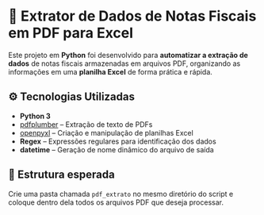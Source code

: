 # 🧾 Extrator de Dados de Notas Fiscais em PDF para Excel

Este projeto em **Python** foi desenvolvido para **automatizar a extração de dados** de notas fiscais armazenadas em arquivos PDF, organizando as informações em uma **planilha Excel** de forma prática e rápida.

## ⚙️ Tecnologias Utilizadas

- **Python 3**
- [pdfplumber](https://github.com/jsvine/pdfplumber) – Extração de texto de PDFs
- [openpyxl](https://openpyxl.readthedocs.io/) – Criação e manipulação de planilhas Excel
- **Regex** – Expressões regulares para identificação dos dados
- **datetime** – Geração de nome dinâmico do arquivo de saída

## 📁 Estrutura esperada

Crie uma pasta chamada `pdf_extrato` no mesmo diretório do script e coloque dentro dela todos os arquivos PDF que deseja processar.

